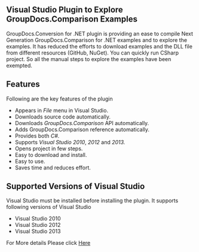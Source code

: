 ## Visual Studio Plugin to Explore GroupDocs.Comparison Examples

GroupDocs.Conversion for .NET plugin is providing an ease to compile Next Generation GroupDocs.Comparison for .NET  examples and to explore the examples. It has reduced the efforts to download examples and the DLL file from different resources (GitHub, NuGet). You can quickly run CSharp project. So all the manual steps to explore the examples have been exempted.

## Features

Following are the key features of the plugin

+ Appears in *File* menu in Visual Studio.
+ Downloads source code automatically.
+ Downloads *GroupDocs.Comparison* API automatically.
+ Adds GroupDocs.Comparison reference automatically.
+ Provides both *C#*.
+ Supports *Visual Studio 2010*, *2012* and *2013.*
+ Opens project in few steps.
+ Easy to download and install.
+ Easy to use.
+ Saves time and reduces effort.


## Supported Versions of Visual Studio

Visual Studio must be installed before installing the plugin. It supports following versions of Visual Studio
+ Visual Studio 2010
+ Visual Studio 2012
+ Visual Studio 2013

For More details Please click [Here](http://www.groupdocs.com/docs/display/comparisonnet/Visual+Studio+Plugin+to+Explore+GroupDocs.Comparison+Examples)
